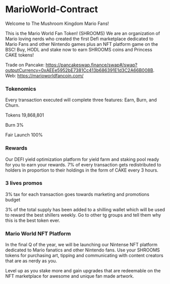 
# MarioWorld-Contract
Welcome to
The Mushroom Kingdom Mario Fans!

This is the Mario World Fan Token! (SHROOMS) We are an organization of Mario loving nerds who created the first Defi marketplace dedicated to Mario Fans and other Nintendo games plus an NFT platform game on the BSC! Buy, HODL and stake now to earn SHROOMS coins and Princess CAKE tokens!

Trade on Pancake: https://pancakeswap.finance/swap#/swap?outputCurrency=0xAEEe5952bE7381Cc413b686391E1d3C2A66B008B.  
Web: https://marioworldfancoin.com/

### Tokenomics

Every transaction executed will complete three features: Earn, Burn, and Churn.

Tokens
19,868,801

Burn
3%

Fair Launch
100%


### Rewards

Our DEFI yield optimization platform for yield farm and staking pool ready for you to earn your rewards. 7% of every transaction gets redistributed to holders in proportion to their holdings in the form of CAKE every 3 hours.

### 3 lives promos

3% tax for each transaction goes towards marketing and promotions budget

3% of the total supply has been added to a shilling wallet which will be used to reward the best shillers weekly. Go to other tg groups and tell them why this is the best token ever. 

### Mario World NFT Platform

In the final Q of the year, we will be launching our Nintense NFT platform dedicated to Mario fanatics and other Nintendo fans. Use your SHROOMS tokens for purchasing art, tipping and communicating with content creators that are as nerdy as you.

Level up as you stake more and gain upgrades that are redeemable on the NFT marketplace for awesome and unique fan made artwork. 
